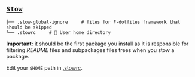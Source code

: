 ## [`Stow`](https://www.gnu.org/software/stow/)


<!--- Tree block injection -->
    ├── .stow-global-ignore 	# files for F-dotfiles framework that should be skipped
    └── .stowrc 	# 🔏 User home directory

**Important:** it should be the first package you install as it is responsible for filtering *README* files and subpackages files trees when you stow a package.

Edit your `$HOME` path in [.stowrc](https://github.com/Kraymer/F-dotfiles/blob/master/stow/.stowrc).
